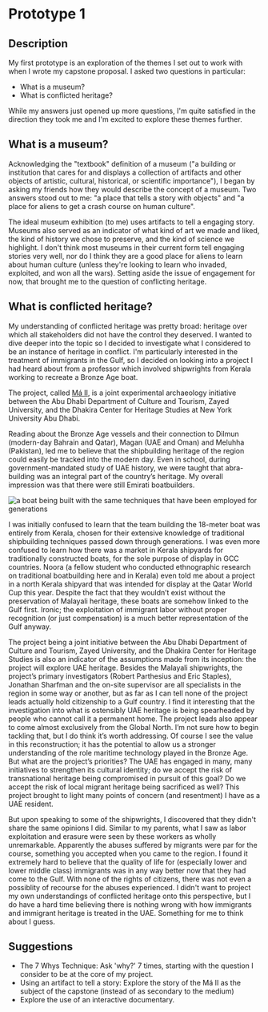 # Prototype 1

## Description
My first prototype is an exploration of the themes I set out to work with when I wrote my capstone proposal. I asked two questions in particular:
* What is a museum?
* What is conflicted heritage?

While my answers just opened up more questions, I'm quite satisfied in the direction they took me and I'm excited to explore these themes further.

## What is a museum?
Acknowledging the "textbook" definition of a museum ("a building or institution that cares for and displays a collection of artifacts and other objects of artistic, cultural, historical, or scientific importance"), I began by asking my friends how they would describe the concept of a museum. Two answers stood out to me: "a place that tells a story with objects" and "a place for aliens to get a crash course on human culture".

The ideal museum exhibition (to me) uses artifacts to tell a engaging story. Museums also served as an indicator of what kind of art we made and liked, the kind of history we chose to preserve, and the kind of science we highlight. I don't think most museums in their current form tell engaging stories very well, nor do I think they are a good place for aliens to learn about human culture (unless they're looking to learn who invaded, exploited, and won all the wars). Setting aside the issue of engagement for now, that brought me to the question of conflicting heritage.

## What is conflicted heritage?
My understanding of conflicted heritage was pretty broad: heritage over which all stakeholders did not have the control they deserved. I wanted to dive deeper into the topic so I decided to investigate what I considered to be an instance of heritage in conflict. I'm particularly interested in the treatment of immigrants in the Gulf, so I decided on looking into a project I had heard about from a professor which involved shipwrights from Kerala working to recreate a Bronze Age boat.

The project, called [Má II](https://nyuad.nyu.edu/en/research/faculty-labs-and-projects/ma-the-ancient-boat-lab.html), is a joint experimental archaeology initiative between the Abu Dhabi Department of Culture and Tourism, Zayed University, and the Dhakira Center for Heritage Studies at New York University Abu Dhabi. 

Reading about the Bronze Age vessels and their connection to Dilmun (modern-day Bahrain and Qatar), Magan (UAE and Oman) and Meluhha (Pakistan), led me to believe that the shipbuilding heritage of the region could easily be tracked into the modern day. Even in school, during government-mandated study of UAE history, we were taught that abra-building was an integral part of the country’s heritage. My overall impression was that there were still Emirati boatbuilders. 

![a boat being built with the same techniques that have been employed for generations](https://www.thenewsminute.com/sites/all/var/www/images/beypore_uru_650b.jpg)

I was initially confused to learn that the team building the 18-meter boat was entirely from Kerala, chosen for their extensive knowledge of traditional shipbuilding techniques passed down through generations. I was even more confused to learn how there was a market in Kerala shipyards for traditionally constructed boats, for the sole purpose of display in GCC countries. Noora (a fellow student who conducted ethnographic research on traditional boatbuilding here and in Kerala) even told me about a project in a north Kerala shipyard that was intended for display at the Qatar World Cup this year. Despite the fact that they wouldn’t exist without the preservation of Malayali heritage, these boats are somehow linked to the Gulf first. Ironic; the exploitation of immigrant labor without proper recognition (or just compensation) is a much better representation of the Gulf anyway.

The project being a joint initiative between the Abu Dhabi Department of Culture and Tourism, Zayed University, and the Dhakira Center for Heritage Studies is also an indicator of the assumptions made from its inception: the project will explore UAE heritage. Besides the Malayali shipwrights, the project’s primary investigators (Robert Parthesius and Eric Staples), Jonathan Sharfman and the on-site supervisor are all specialists in the region in some way or another, but as far as I can tell none of the project leads actually hold citizenship to a Gulf country. I find it interesting that the investigation into what is ostensibly UAE heritage is being spearheaded by people who cannot call it a permanent home. The project leads also appear to come almost exclusively from the Global North. I’m not sure how to begin tackling that, but I do think it’s worth addressing. Of course I see the value in this reconstruction; it has the potential to allow us a stronger understanding of the role maritime technology played in the Bronze Age. But what are the project’s priorities? The UAE has engaged in many, many initiatives to strengthen its cultural identity; do we accept the risk of transnational heritage being compromised in pursuit of this goal? Do we accept the risk of local migrant heritage being sacrificed as well? This project brought to light many points of concern (and resentment) I have as a UAE resident.

But upon speaking to some of the shipwrights, I discovered that they didn't share the same opinions I did. Similar to my parents, what I saw as labor exploitation and erasure were seen by these workers as wholly unremarkable. Apparently the abuses suffered by migrants were par for the course, something you accepted when you came to the region. I found it extremely hard to believe that the quality of life for (especially lower and lower middle class) immigrants was in any way better now that they had come to the Gulf. With none of the rights of citizens, there was not even a possiblity of recourse for the abuses experienced. I didn't want to project my own understandings of conflicted heritage onto this perspective, but I do have a hard time believing there is nothing wrong with how immigrants and immigrant heritage is treated in the UAE. Something for me to think about I guess.

## Suggestions
* The 7 Whys Technique: Ask 'why?' 7 times, starting with the question I consider to be at the core of my project.
* Using an artifact to tell a story: Explore the story of the Má II as the subject of the capstone (instead of as secondary to the medium)
* Explore the use of an interactive documentary.
